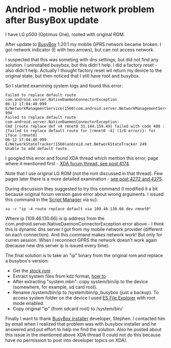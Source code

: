 Andriod - moblie network problem after BusyBox update
============================================
I have LG p500 (Optimus One), rooted with original ROM.

After update to [BusyBox](https://play.google.com/store/apps/details?id=stericson.busybox) 1.20.1 my moblie GPRS network became broken. I got network indicator (E with two arrows), but can not access network.

I suspected that this was someting with dns settings, but did not find any solution. I uninstalled busybox, but this didn't help. I did a factory reset - also didn't help. Actually I thought factory reset wil return my device to the original state, but then noticed that I still have root and busybox.

So I started examining system logs and found this error:

    Failed to replace default route com.android.server.NativeDaemonConnectorException
    06-12 17:04:40.999 E/NetworkManagmentService(1560)com.android.server.NetworkManagementService 994
    Failed to replace default route com.android.server.NativeDaemonConnectorException:
    Cmd {route replace def v4 rmnet0 31.144.159.49} failed with code 400 : {failed to replace default route for [rmnet0 -4] (I/O error)}: for iface [rmnet0]
    06-12 17:04:40.999 E/NetworkStateTracker(1560)android.net.NetworkStateTracker 249
    Unable to add default route.

I googled this error and found XDA thread which mention this error, page where it mentioned first - [XDA forum thread, see post 4174](http://forum.xda-developers.com/showthread.php?t=1314898&page=418).

Note that I use original LG ROM (not the rom discussed in that thread). Few pages later there is a more detailed examination - [see post 4272 and 4275](http://forum.xda-developers.com/showthread.php?t=1314898&page=428).

During discussion they suggested to try this command (I modified it a bit because original forum version gave error about wrong arguments. I issued this command in the [Script Manager](https://play.google.com/store/apps/details?id=os.tools.scriptmanager) via su):

    su -c "ip -4 route replace default via 109.46.130.66 dev rmnet0"

Where ip (109.46.130.66) is ip address from the com.android.server.NativeDaemonConnectorException error above - I think this is dynamic dns server I got from my mobile network provider (different on each connection).
And this command makes network work! But only for curren session. When I reconnect GPRS the network doesn't work again (because new dns server ip is issued every time).

The final solution is to take an "ip" binary from the original rom and replace a busybox's version:

* Get the [stock rom](http://forum.xda-developers.com/showthread.php?t=1260920)
* Extract system files from kdz format, [how to](http://forum.xda-developers.com/showthread.php?t=901417)
* After extracting "system.mbn": copy system/bin/ip to the device (somewhere, for example, sd card root).
* Rename /system/bin/ip to /system/bin/ip_busybox (just a backup). To access system folder on the device I used [ES File Explorer](https://play.google.com/store/apps/details?id=com.estrongs.android.pop) with root mode enabled.
* Copy original "ip" (from sdcard root) to /system/bin/

Finally I want to thank [BusyBox installer](https://play.google.com/store/apps/details?id=stericson.busybox) developer, Stephen. I contacted him by email when I realized that problem was with busybox installer and he answered and put effort to help me find the solution. Also he posted about this issue in the mentioned above XDA thread (I could not do this because have no permission to post into developer topics on XDA).
